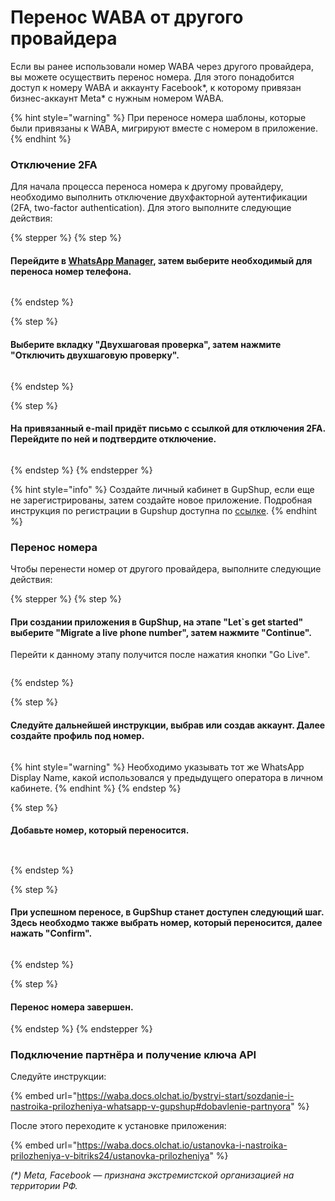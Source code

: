 # Перенос WABA от другого провайдера

Если вы ранее использовали номер WABA через другого провайдера, вы можете осуществить перенос номера. Для этого понадобится доступ к номеру WABA и аккаунту Facebook\*, к которому привязан бизнес-аккаунт Meta\* с нужным номером WABA.

{% hint style="warning" %}
При переносе номера шаблоны, которые были привязаны к WABA, мигрируют вместе с номером в приложение.
{% endhint %}

### Отключение 2FA

Для начала процесса переноса номера к другому провайдеру, необходимо выполнить отключение двухфакторной аутентификации (2FA, two-factor authentication). Для этого выполните следующие действия:

{% stepper %}
{% step %}
#### Перейдите в [WhatsApp Manager](https://business.facebook.com/latest/whatsapp_manager/overview/), затем выберите необходимый для переноса номер телефона.

<figure><img src="../.gitbook/assets/Скриншот 29.07.25_10.08.49.png" alt=""><figcaption></figcaption></figure>
{% endstep %}

{% step %}
#### Выберите вкладку "Двухшаговая проверка", затем нажмите "Отключить двухшаговую проверку".

<figure><img src="../.gitbook/assets/Скриншот 29.07.25_10.09.43.png" alt=""><figcaption></figcaption></figure>
{% endstep %}

{% step %}
#### На привязанный e-mail придёт письмо с ссылкой для отключения 2FA. Перейдите по ней и подтвердите отключение.

<figure><img src="../.gitbook/assets/Скриншот 29.07.25_10.11.14.png" alt=""><figcaption></figcaption></figure>
{% endstep %}
{% endstepper %}

{% hint style="info" %}
Создайте личный кабинет в GupShup, если еще не зарегистрированы, затем создайте новое приложение. Подробная инструкция по регистрации в Gupshup доступна по [ссылке](registraciya-v-gupshup/).
{% endhint %}

### Перенос номера

Чтобы перенести номер от другого провайдера, выполните следующие действия:

{% stepper %}
{% step %}
#### При создании приложения в GupShup, на этапе "Let\`s get started" выберите "Migrate a live phone number", затем нажмите "Continue".

Перейти к данному этапу получится после нажатия кнопки "Go Live".

<figure><img src="../.gitbook/assets/Скриншот 29.07.25_10.20.46.png" alt=""><figcaption></figcaption></figure>
{% endstep %}

{% step %}
#### Следуйте дальнейшей инструкции, выбрав или создав аккаунт. Далее создайте профиль под номер.

<figure><img src="../.gitbook/assets/Скриншот 29.07.25_10.26.05.png" alt=""><figcaption></figcaption></figure>

{% hint style="warning" %}
Необходимо указывать тот же WhatsApp Display Name, какой использовался у предыдущего оператора в личном кабинете.
{% endhint %}
{% endstep %}

{% step %}
#### Добавьте номер, который переносится.

<figure><img src="../.gitbook/assets/Скриншот 29.07.25_10.44.45.png" alt=""><figcaption></figcaption></figure>

<figure><img src="../.gitbook/assets/Скриншот 29.07.25_10.45.40.png" alt=""><figcaption></figcaption></figure>
{% endstep %}

{% step %}
#### При успешном переносе, в GupShup станет доступен следующий шаг. Здесь необходмо также выбрать номер, который переносится, далее нажать "Confirm".

<figure><img src="../.gitbook/assets/Скриншот 29.07.25_10.47.40.png" alt=""><figcaption></figcaption></figure>
{% endstep %}

{% step %}
#### Перенос номера завершен.
{% endstep %}
{% endstepper %}

### Подключение партнёра и получение ключа API

Следуйте инструкции:

{% embed url="https://waba.docs.olchat.io/bystryi-start/sozdanie-i-nastroika-prilozheniya-whatsapp-v-gupshup#dobavlenie-partnyora" %}

После этого переходите к установке приложения:

{% embed url="https://waba.docs.olchat.io/ustanovka-i-nastroika-prilozheniya-v-bitriks24/ustanovka-prilozheniya" %}



_(\*) Meta, Facebook — признана экстремистской организацией на территории РФ._
